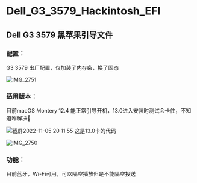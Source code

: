 # Dell_G3_3579_Hackintosh_EFI
## Dell G3 3579 黑苹果引导文件
### 配置：
G3 3579 出厂配置，仅加装了内存条，换了固态

![IMG_2751](https://user-images.githubusercontent.com/93527264/200119490-129c46a9-963c-460f-9592-cff4283f227e.jpeg)

### 适用版本：
目前macOS Montery 12.4 能正常引导开机，13.0进入安装时测试会卡住，不知道咋解决🥲

![截屏2022-11-05 20 11 55](https://user-images.githubusercontent.com/93527264/200119249-1b4846c0-d089-45fb-9cb0-b2acf4f00f65.png)
这是13.0卡的代码

![IMG_2750](https://user-images.githubusercontent.com/93527264/200119382-56290098-c522-4830-9442-ce0709fac26f.jpeg)

### 功能：
目前蓝牙，Wi-Fi可用，可以隔空播放但是不能隔空投送
